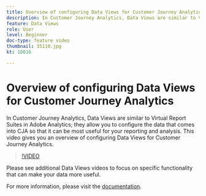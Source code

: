 ```yaml
---
title: Overview of configuring Data Views for Customer Journey Analytics
description: In Customer Journey Analytics, Data Views are similar to Virtual Report Suites in Adobe Analytics; they allow you to configure the data that comes into CJA so that it can be most useful for your reporting and analysis. This video gives you an overview of configuring Data Views for Customer Journey Analytics.
feature: Data Views
role: User
level: Beginner
doc-type: feature video
thumbnail: 35110.jpg
kt: 10016

---
```


# Overview of configuring Data Views for Customer Journey Analytics

In Customer Journey Analytics, Data Views are similar to Virtual Report Suites in Adobe Analytics; they allow you to configure the data that comes into CJA so that it can be most useful for your reporting and analysis. This video gives you an overview of configuring Data Views for Customer Journey Analytics.

>[!VIDEO](https://video.tv.adobe.com/v/35110/?quality=12&learn=on)

Please see additional Data Views videos to focus on specific functionality that can make your data more useful.

For more information, please visit the [documentation](https://experienceleague.adobe.com/docs/analytics-platform/using/cja-dataviews/data-views.html?lang=en).
